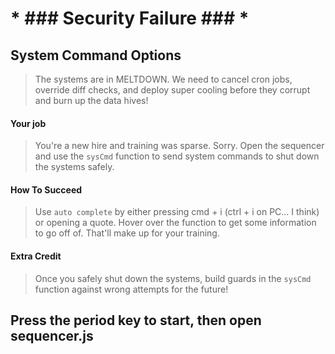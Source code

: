 # * ### Security Failure ### *
## System Command Options

  > The systems are in MELTDOWN. We need to cancel cron jobs, override diff checks, and deploy super cooling before they corrupt and burn up the data hives!
  
  #### Your job
  > You're a new hire and training was sparse. Sorry. Open the sequencer and use the `sysCmd` function to send system commands to shut down the systems safely.
  #### How To Succeed
  > Use `auto complete` by either pressing cmd + i (ctrl + i on PC... I think) or opening a quote. Hover over the function to get some information to go off of. That'll make up for your training.

  #### Extra Credit
  > Once you safely shut down the systems, build guards in the `sysCmd` function against wrong attempts for the future!

  ## Press the period key to start, then open sequencer.js
